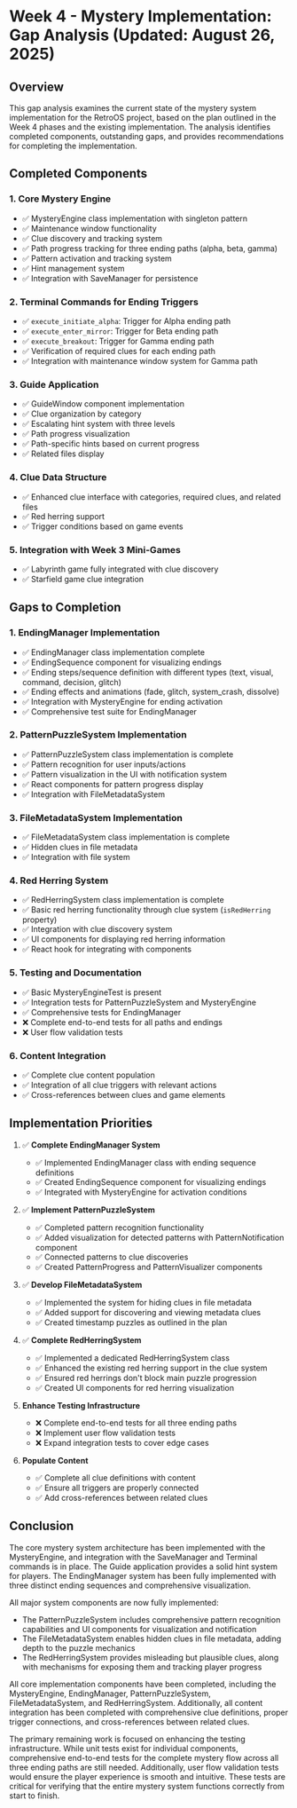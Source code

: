 # Week 4 - Mystery Implementation: Gap Analysis (Updated: August 26, 2025)

## Overview

This gap analysis examines the current state of the mystery system implementation for the RetroOS project, based on the plan outlined in the Week 4 phases and the existing implementation. The analysis identifies completed components, outstanding gaps, and provides recommendations for completing the implementation.

## Completed Components

### 1. Core Mystery Engine
- ✅ MysteryEngine class implementation with singleton pattern
- ✅ Maintenance window functionality
- ✅ Clue discovery and tracking system
- ✅ Path progress tracking for three ending paths (alpha, beta, gamma)
- ✅ Pattern activation and tracking system
- ✅ Hint management system
- ✅ Integration with SaveManager for persistence

### 2. Terminal Commands for Ending Triggers
- ✅ `execute_initiate_alpha`: Trigger for Alpha ending path
- ✅ `execute_enter_mirror`: Trigger for Beta ending path
- ✅ `execute_breakout`: Trigger for Gamma ending path
- ✅ Verification of required clues for each ending path
- ✅ Integration with maintenance window system for Gamma path

### 3. Guide Application
- ✅ GuideWindow component implementation
- ✅ Clue organization by category
- ✅ Escalating hint system with three levels
- ✅ Path progress visualization
- ✅ Path-specific hints based on current progress
- ✅ Related files display

### 4. Clue Data Structure
- ✅ Enhanced clue interface with categories, required clues, and related files
- ✅ Red herring support
- ✅ Trigger conditions based on game events

### 5. Integration with Week 3 Mini-Games
- ✅ Labyrinth game fully integrated with clue discovery
- ✅ Starfield game clue integration

## Gaps to Completion

### 1. EndingManager Implementation
- ✅ EndingManager class implementation complete
- ✅ EndingSequence component for visualizing endings
- ✅ Ending steps/sequence definition with different types (text, visual, command, decision, glitch)
- ✅ Ending effects and animations (fade, glitch, system_crash, dissolve)
- ✅ Integration with MysteryEngine for ending activation
- ✅ Comprehensive test suite for EndingManager

### 2. PatternPuzzleSystem Implementation
- ✅ PatternPuzzleSystem class implementation is complete
- ✅ Pattern recognition for user inputs/actions
- ✅ Pattern visualization in the UI with notification system
- ✅ React components for pattern progress display
- ✅ Integration with FileMetadataSystem

### 3. FileMetadataSystem Implementation
- ✅ FileMetadataSystem class implementation is complete
- ✅ Hidden clues in file metadata
- ✅ Integration with file system

### 4. Red Herring System
- ✅ RedHerringSystem class implementation is complete
- ✅ Basic red herring functionality through clue system (`isRedHerring` property)
- ✅ Integration with clue discovery system
- ✅ UI components for displaying red herring information
- ✅ React hook for integrating with components

### 5. Testing and Documentation
- ✅ Basic MysteryEngineTest is present
- ✅ Integration tests for PatternPuzzleSystem and MysteryEngine
- ✅ Comprehensive tests for EndingManager
- ❌ Complete end-to-end tests for all paths and endings
- ❌ User flow validation tests

### 6. Content Integration
- ✅ Complete clue content population
- ✅ Integration of all clue triggers with relevant actions
- ✅ Cross-references between clues and game elements

## Implementation Priorities

1. ✅ **Complete EndingManager System**
   - ✅ Implemented EndingManager class with ending sequence definitions
   - ✅ Created EndingSequence component for visualizing endings
   - ✅ Integrated with MysteryEngine for activation conditions

2. ✅ **Implement PatternPuzzleSystem**
   - ✅ Completed pattern recognition functionality
   - ✅ Added visualization for detected patterns with PatternNotification component
   - ✅ Connected patterns to clue discoveries
   - ✅ Created PatternProgress and PatternVisualizer components

3. ✅ **Develop FileMetadataSystem**
   - ✅ Implemented the system for hiding clues in file metadata
   - ✅ Added support for discovering and viewing metadata clues
   - ✅ Created timestamp puzzles as outlined in the plan

4. ✅ **Complete RedHerringSystem**
   - ✅ Implemented a dedicated RedHerringSystem class
   - ✅ Enhanced the existing red herring support in the clue system
   - ✅ Ensured red herrings don't block main puzzle progression
   - ✅ Created UI components for red herring visualization

5. **Enhance Testing Infrastructure**
   - ❌ Complete end-to-end tests for all three ending paths
   - ❌ Implement user flow validation tests
   - ❌ Expand integration tests to cover edge cases

6. **Populate Content**
   - ✅ Complete all clue definitions with content
   - ✅ Ensure all triggers are properly connected
   - ✅ Add cross-references between related clues

## Conclusion

The core mystery system architecture has been implemented with the MysteryEngine, and integration with the SaveManager and Terminal commands is in place. The Guide application provides a solid hint system for players. The EndingManager system has been fully implemented with three distinct ending sequences and comprehensive visualization.

All major system components are now fully implemented:
- The PatternPuzzleSystem includes comprehensive pattern recognition capabilities and UI components for visualization and notification
- The FileMetadataSystem enables hidden clues in file metadata, adding depth to the puzzle mechanics
- The RedHerringSystem provides misleading but plausible clues, along with mechanisms for exposing them and tracking player progress

All core implementation components have been completed, including the MysteryEngine, EndingManager, PatternPuzzleSystem, FileMetadataSystem, and RedHerringSystem. Additionally, all content integration has been completed with comprehensive clue definitions, proper trigger connections, and cross-references between related clues.

The primary remaining work is focused on enhancing the testing infrastructure. While unit tests exist for individual components, comprehensive end-to-end tests for the complete mystery flow across all three ending paths are still needed. Additionally, user flow validation tests would ensure the player experience is smooth and intuitive. These tests are critical for verifying that the entire mystery system functions correctly from start to finish.
